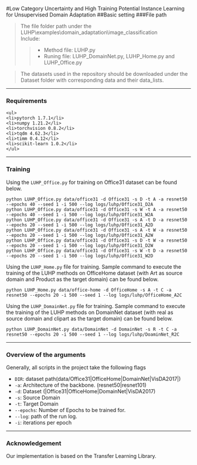 #Low Category Uncertainty and High Training Potential Instance Learning for Unsupervised Domain Adaptation
##Basic setting
###File path
>The file folder path under the  LUHP\examples\domain_adaptation\image_classification\
Include:
>>* Method file: LUHP.py
>>* Runing file: LUHP_DomainNet.py, LUHP_Home.py and LUHP_Office.py

>The datasets used in the repository should be downloaded under the Dataset folder with corresponding data and their data_lists.
---
### Requirements
	<ul>
	<li>pytorch 1.7.1</li>
	<li>numpy 1.21.2</li>
	<li>torchvision 0.8.2</li>
	<li>tqdm 4.62.3</li>
	<li>timm 0.4.12</li>
	<li>scikit-learn 1.0.2</li>
	</ul>
---
### Training
Using the `LUHP_Office.py` for training on Office31 dataset can be found below.
```
python LUHP_Office.py data/office31 -d Office31 -s D -t A -a resnet50 --epochs 40 --seed 1 -i 500 --log logs/luhp/Office31_D2A
python LUHP_Office.py data/office31 -d Office31 -s W -t A -a resnet50 --epochs 40 --seed 1 -i 500 --log logs/luhp/Office31_W2A
python LUHP_Office.py data/office31 -d Office31 -s A -t D -a resnet50 --epochs 20 --seed 1 -i 500 --log logs/luhp/Office31_A2D
python LUHP_Office.py data/office31 -d Office31 -s A -t W -a resnet50 --epochs 20 --seed 1 -i 500 --log logs/luhp/Office31_A2W
python LUHP_Office.py data/office31 -d Office31 -s D -t W -a resnet50 --epochs 20 --seed 1 -i 500 --log logs/luhp/Office31_D2W
python LUHP_Office.py data/office31 -d Office31 -s W -t D -a resnet50 --epochs 20 --seed 1 -i 500 --log logs/luhp/Office31_W2D
```

Using the `LUHP_Home.py` file for training. Sample command to execute the training of the LUHP methods on OfficeHome dataset (with Art as source domain and Product as the target domain) can be found below. 
```
python LUHP_Home.py data/office-home -d OfficeHome -s A -t C -a resnet50 --epochs 20 -i 500 --seed 1 --log logs/luhp/OfficeHome_A2C
```

Using the `LUHP_DomainNet.py` file for training. Sample command to execute the training of the LUHP methods on DomainNet dataset (with real as source domain and clipart as the target domain) can be found below.
```
python LUHP_DomainNet.py data/DomainNet -d DomainNet -s R -t C -a resnet50 --epochs 20 -i 500 --seed 1 --log logs/luhp/DoaminNet_R2C
```
---
### Overview of the arguments
Generally, all scripts in the project take the following flags
- `DIR`: dataset path(data/Office31|OfficeHome|DomainNet|VisDA2017|)
- `-a`: Architecture of the backbone. (resnet50|resnet101)
- `-d`: Dataset (|Office31|OfficeHome|DomainNet|VisDA2017) 
- `-s`: Source Domain
- `-t`: Target Domain
- `--epochs`: Number of Epochs to be trained for.
- `--log`: path of the run log.
- `-i`: iterations per epoch
---
### Acknowledgement
Our implementation is based on the Transfer Learning Library.

